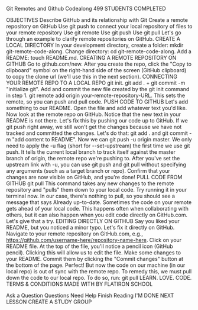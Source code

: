 Git Remotes and Github Codealong
499 STUDENTS COMPLETED

OBJECTIVES
Describe GitHub and its relationship with Git
Create a remote repository on GitHub
Use git push to connect your local repository of files to your remote repository
Use git remote
Use git push
Use git pull
Let's go through an example to clarify remote repositories on GitHub.
CREATE A LOCAL DIRECTORY
In your development directory, create a folder: mkdir git-remote-code-along.
Change directory: cd git-remote-code-along.
Add a README: touch README.md.
CREATING A REMOTE REPOSITORY ON GITHUB
Go to github.com/new.
After you create the repo, click the "Copy to clipboard" symbol on the right-hand side of the screen (GitHub clipboard) to copy the clone url (we'll use this in the next section).
CONNECTING YOUR REMOTE REPO TO A LOCAL REPO
git init.
git add . + git commit -m "initialize git". Add and commit the new file created by the git init command in step 1.
git remote add origin your-remote-repository-URL. This sets the remote, so you can push and pull code.
PUSH CODE TO GITHUB
Let's add something to our README. Open the file and add whatever text you'd like.
Now look at the remote repo on GitHub. Notice that the new text in your README is not there. Let's fix this by pushing our code up to GitHub.
If we git push right away, we still won't get the changes because we have not tracked and committed the changes. Let's do that: git add . and git commit -m "add content to README".
Now we can git push -u origin master. We only need to apply the -u flag (short for --set-upstream) the first time we use git push. It tells the current local branch to track itself against the master branch of origin, the remote repo we're pushing to. After you've set the upstream link with -u, you can use git push and git pull without specifying any arguments (such as a target branch or repo).
Confirm that your changes are now visible on GitHub, and you're done!
PULL CODE FROM GITHUB
git pull
This command takes any new changes to the remote repository and "pulls" them down to your local code. Try running it in your terminal now. In our case, there's nothing to pull, so you should see a message that says Already up-to-date.
Sometimes the code on your remote gets ahead of your local code. This happens often when collaborating with others, but it can also happen when you edit code directly on GitHub.com. Let's give that a try.
EDITING DIRECTLY ON GITHUB
Say you liked your README, but you noticed a minor typo. Let's fix it directly on GitHub.
Navigate to your remote repository on GitHub.com, e.g., https://github.com/username-here/repository-name-here.
Click on your README file.
At the top of the file, you'll notice a pencil icon (GitHub pencil). Clicking this will allow us to edit the file.
Make some changes to your README.
Commit them by clicking the "Commit changes" button at the bottom of the page.
Perfect! But now the code on our machine (in our local repo) is out of sync with the remote repo. To remedy this, we must pull down the code to our local repo. To do so, run:
git pull
 LEARN. LOVE. CODE.	TERMS & CONDITIONS	MADE WITH  BY FLATIRON SCHOOL


Ask a Question
Questions Need Help
Finish Reading
I'M DONE
NEXT LESSON
CREATE A STUDY GROUP
